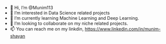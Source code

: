- 👋 Hi, I’m @Munim113
- 👀 I’m interested in Data Science related projects
- 🌱 I’m currently learning Machine Learning and Deep Learning.
- 💞️ I’m looking to collaborate on my niche related projects.
- 📫 You can reach me on my linkdin, https://www.linkedin.com/in/munim-shayan

<!---
Munim113/Munim113 is a ✨ special ✨ repository because its `README.md` (this file) appears on your GitHub profile.
You can click the Preview link to take a look at your changes.
--->

